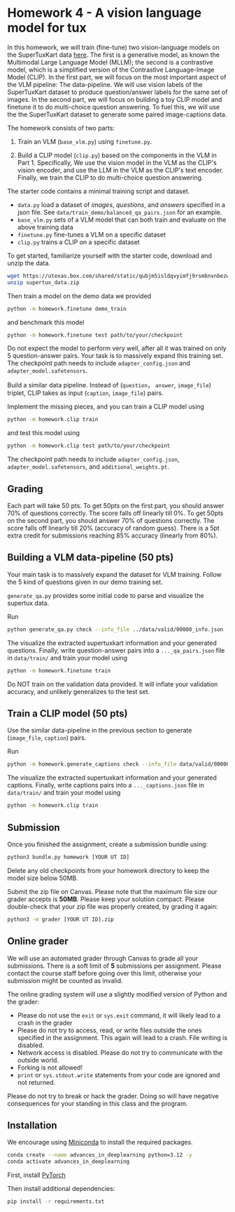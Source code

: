 # Homework 4 - A vision language model for tux

In this homework, we will train (fine-tune) two vision-language models on the SuperTuxKart data [here](https://utexas.box.com/shared/static/qubjm5isldqvyimfj9rsmbnvnbezwcv4.zip).
The first is a generative model, as known the Multimodal Large Language Model (MLLM); the second is a contrastive model, which is a simplified version of the Contrastive Language-Image Model (CLIP).
In the first part, we will focus on the most important aspect of the VLM pipeline: The data-pipeline.
We will use vision labels of the SuperTuxKart dataset to produce question/answer labels for the same set of images.
In the second part, we will focus on building a toy CLIP model and finetune it to do multi-choice question answering.
To fuel this, we will use the the SuperTuxKart dataset to generate some paired image-captions data.


The homework consists of two parts:

1. Train an VLM (`base_vlm.py`) using `finetune.py`.

2. Build a CLIP model (`clip.py`) based on the components in the VLM in Part 1.
Specifically, We use the vision model in the VLM as the CLIP's vision encoder, and use the LLM in the VLM as the CLIP's text encoder.
Finally, we train the CLIP to do multi-choice question answering.

The starter code contains a minimal training script and dataset.

- `data.py` load a dataset of *images*, *questions*, and *answers* specified in a json file. See `data/train_demo/balanced_qa_pairs.json` for an example.
- `base_vlm.py` sets of a VLM model that can both train and evaluate on the above training data
- `finetune.py` fine-tunes a VLM on a specific dataset
- `clip.py` trains a CLIP on a specific dataset

To get started, familiarize yourself with the starter code, download and unzip the data.

```bash
wget https://utexas.box.com/shared/static/qubjm5isldqvyimfj9rsmbnvnbezwcv4.zip -O supertux_data.zip
unzip supertux_data.zip
```

Then train a model on the demo data we provided

```bash
python -m homework.finetune demo_train
```

and benchmark this model

```bash
python -m homework.finetune test path/to/your/checkpoint
```

Do not expect the model to perform very well, after all it was trained on only 5 question-answer pairs.
Your task is to massively expand this training set.
The checkpoint path needs to include `adapter_config.json` and `adapter_model.safetensors`.

Build a similar data pipeline. Instead of (`question`， `answer`, `image_file`) triplet, CLIP takes as input (`caption`, `image_file`) pairs.

Implement the missing pieces, and you can train a CLIP model using

```bash
python -m homework.clip train
```

and test this model using

```bash
python -m homework.clip test path/to/your/checkpoint
```

The checkpoint path needs to include `adapter_config.json`, `adapter_model.safetensors`, and `additional_weights.pt`.

## Grading

Each part will take 50 pts.
To get 50pts on the first part, you should answer 70% of questions correctly.
The score falls off linearly till 0%.
To get 50pts on the second part, you should answer 70% of questions correctly.
The score falls off linearly till 20% (accuracy of random guess).
There is a 5pt extra credit for submissions reaching 85% accuracy (linearly from 80%).

## Building a VLM data-pipeline (50 pts)

Your main task is to massively expand the dataset for VLM training. Follow the 5 kind of questions given in our demo training set.

`generate_qa.py` provides some initial code to parse and visualize the supertux data.

Run

```bash
python generate_qa.py check --info_file ../data/valid/00000_info.json --view_index 0
```

The visualize the extracted supertuxkart information and your generated questions.
Finally, write question-answer pairs into a `..._qa_pairs.json` file in `data/train/` and train your model using

```bash
python -m homework.finetune train
```

Do NOT train on the validation data provided.
It will inflate your validation accuracy, and unlikely generalizes to the test set.

## Train a CLIP model (50 pts)

Use the similar data-pipeline in the previous section to generate (`image_file`, `caption`) pairs.

Run

```bash
python -m homework.generate_captions check --info_file data/valid/00000_info.json --view_index 0
```

The visualize the extracted supertuxkart information and your generated captions.
Finally, write captions pairs into a `..._captions.json` file in `data/train/` and train your model using

```bash
python -m homework.clip train
```

## Submission

Once you finished the assignment, create a submission bundle using:

```bash
python3 bundle.py homework [YOUR UT ID]
```

Delete any old checkpoints from your homework directory to keep the model size below 50MB.

Submit the zip file on Canvas. Please note that the maximum file size our grader accepts is **50MB**. Please keep your solution compact.
Please double-check that your zip file was properly created, by grading it again:

```bash
python3 -m grader [YOUR UT ID].zip
```

## Online grader

We will use an automated grader through Canvas to grade all your submissions. There is a soft limit of **5** submissions per assignment. Please contact the course staff before going over this limit, otherwise your submission might be counted as invalid.

The online grading system will use a slightly modified version of Python and the grader:

- Please do not use the `exit` or `sys.exit` command, it will likely lead to a crash in the grader
- Please do not try to access, read, or write files outside the ones specified in the assignment. This again will lead to a crash. File writing is disabled.
- Network access is disabled. Please do not try to communicate with the outside world.
- Forking is not allowed!
- `print` or `sys.stdout.write` statements from your code are ignored and not returned.

Please do not try to break or hack the grader. Doing so will have negative consequences for your standing in this class and the program.

## Installation

We encourage using [Miniconda](https://docs.conda.io/en/latest/miniconda.html) to install the required packages.

```bash
conda create --name advances_in_deeplearning python=3.12 -y
conda activate advances_in_deeplearning
```

First, install [PyTorch](https://pytorch.org/get-started/locally/)

Then install additional dependencies:

```bash
pip install -r requirements.txt
```
